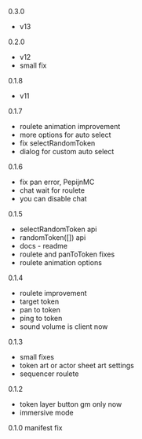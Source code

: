 0.3.0
- v13

0.2.0
- v12
- small fix

0.1.8
- v11

0.1.7
- roulete animation improvement
- more options for auto select
- fix selectRandomToken
- dialog for custom auto select

0.1.6
- fix pan error, PepijnMC
- chat wait for roulete
- you can disable chat

0.1.5
- selectRandomToken api
- randomToken([]) api
- docs - readme
- roulete and panToToken fixes
- roulete animation options

0.1.4
- roulete improvement
- target token
- pan to token
- ping to token
- sound volume is client now

0.1.3
- small fixes
- token art or actor sheet art settings
- sequencer roulete

0.1.2
- token layer button gm only now
- immersive mode

0.1.0
manifest fix
